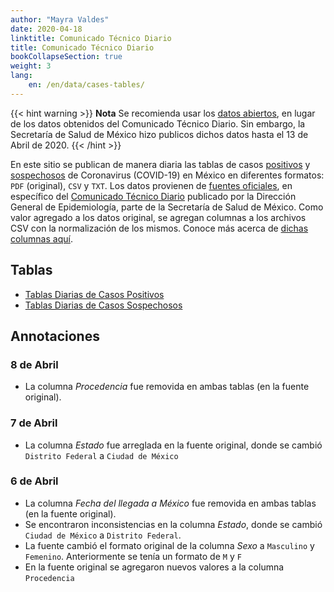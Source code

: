 ```yaml
---
author: "Mayra Valdes"
date: 2020-04-18
linktitle: Comunicado Técnico Diario
title: Comunicado Técnico Diario
bookCollapseSection: true
weight: 3
lang:
    en: /en/data/cases-tables/
---
```


{{< hint warning >}}
**Nota** Se recomienda usar los [datos abiertos](/datos/datos-abiertos-covid-19/), en lugar de los datos obtenidos del Comunicado Técnico Diario. Sin embargo, la Secretaría de Salud de México hizo publicos dichos datos hasta el 13 de Abril de 2020.
{{< /hint >}}

En este sitio se publican de manera diaria las tablas de casos [positivos](/docs/datos/tablas-casos/casos-positivos/) y [sospechosos](/docs/datos/tablas-casos/casos-sospechosos/) de Coronavirus (COVID-19) en México en diferentes formatos: `PDF` (original), `CSV` y `TXT`. Los datos provienen de [fuentes oficiales](/fuentes-de-informacion/), en específico del [Comunicado Técnico Diario](/datos/fuentes-de-informacion/#comunicado-técnico-diario-coronavirus-covid-19) publicado por la Dirección General de Epidemiología, parte de la Secretaría de Salud de México. Como valor agregado a los datos original, se agregan columnas a los archivos CSV con la normalización de los mismos. Conoce más acerca de [dichas columnas aquí](/datos/comunicado-tecnico-diario/normalizacion/). 

## Tablas
* [Tablas Diarias de Casos Positivos](/datos/comunicado-tecnico-diario/casos-positivos/)
* [Tablas Diarias de Casos Sospechosos](/datos/comunicado-tecnico-diario/casos-sospechosos/)

## Annotaciones

### 8 de Abril
* La columna _Procedencia_ fue removida en ambas tablas (en la fuente original).

### 7 de Abril
* La columna _Estado_ fue arreglada en la fuente original, donde se cambió `Distrito Federal` a `Ciudad de México`

### 6 de Abril
* La columna _Fecha del llegada a México_ fue removida en ambas tablas (en la fuente original).
* Se encontraron inconsistencias en la columna _Estado_, donde se cambió `Ciudad de México` a `Distrito Federal`.
* La fuente cambió el formato original de la columna _Sexo_ a `Masculino` y `Femenino`. Anteriormente se tenía un formato de  `M` y `F`
* En la fuente original se agregaron nuevos valores a la columna `Procedencia`


